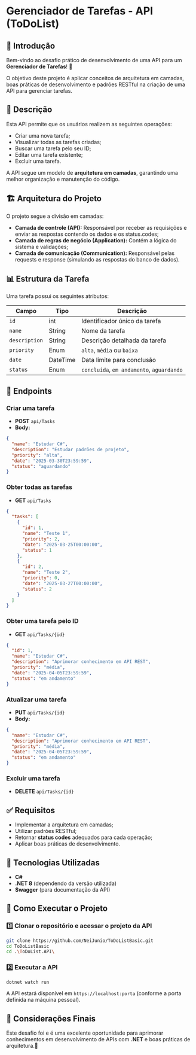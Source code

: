 # Gerenciador de Tarefas - API (ToDoList)

## 📌 Introdução

Bem-vindo ao desafio prático de desenvolvimento de uma API para um **Gerenciador de Tarefas**! 🚀

O objetivo deste projeto é aplicar conceitos de arquitetura em camadas, boas práticas de desenvolvimento e padrões RESTful na criação de uma API para gerenciar tarefas.

## 📜 Descrição

Esta API permite que os usuários realizem as seguintes operações:

- Criar uma nova tarefa;
- Visualizar todas as tarefas criadas;
- Buscar uma tarefa pelo seu ID;
- Editar uma tarefa existente;
- Excluir uma tarefa.

A API segue um modelo de **arquitetura em camadas**, garantindo uma melhor organização e manutenção do código.



## 🏗 Arquitetura do Projeto

O projeto segue a divisão em camadas:

- **Camada de controle (API):** Responsável por receber as requisições e enviar as respostas contendo os dados e os status.codes;
- **Camada de regras de negócio (Application):** Contém a lógica do sistema e validações;
- **Camada de comunicação (Communication):** Responsável pelas requests e response (simulando as respostas do banco de dados).



## 📊 Estrutura da Tarefa

Uma tarefa possui os seguintes atributos:

| Campo          | Tipo          | Descrição                          |
|---------------|--------------|----------------------------------|
| `id`         | int         | Identificador único da tarefa  |
| `name`       | String       | Nome da tarefa                  |
| `description`  | String       | Descrição detalhada da tarefa  |
| `priority` | Enum       | `alta`, `média` ou `baixa`       |
| `date` | DateTime     | Data limite para conclusão     |
| `status`     | Enum       | `concluída`, `em andamento`, `aguardando` |



## 🔗 Endpoints

### Criar uma tarefa
- **POST** `api/Tasks`
- **Body:**
```json
{
  "name": "Estudar C#",
  "description": "Estudar padrões de projeto",
  "priority": "alta",
  "date": "2025-03-30T23:59:59",
  "status": "aguardando"
}
```

### Obter todas as tarefas
- **GET** `api/Tasks`
```json
{
  "tasks": [
    {
      "id": 1,
      "name": "Teste 1",
      "priority": 2,
      "date": "2025-03-25T00:00:00",
      "status": 1
    },
    {
      "id": 2,
      "name": "Teste 2",
      "priority": 0,
      "date": "2025-03-27T00:00:00",
      "status": 2
    }
  ]
}
```

### Obter uma tarefa pelo ID
- **GET** `api/Tasks/{id}`
```json
{
  "id": 1,
  "name": "Estudar C#",
  "description": "Aprimorar conhecimento em API REST",
  "priority": "média",
  "date": "2025-04-05T23:59:59",
  "status": "em andamento"
}
```

### Atualizar uma tarefa
- **PUT** `api/Tasks/{id}`
- **Body:**
```json
{
  "name": "Estudar C#",
  "description": "Aprimorar conhecimento em API REST",
  "priority": "média",
  "date": "2025-04-05T23:59:59",
  "status": "em andamento"
}
```

### Excluir uma tarefa
- **DELETE** `api/Tasks/{id}`



## ✅ Requisitos

- Implementar a arquitetura em camadas;
- Utilizar padrões RESTful;
- Retornar **status codes** adequados para cada operação;
- Aplicar boas práticas de desenvolvimento.



## 🔧 Tecnologias Utilizadas

- **C#**
- **.NET 8** (dependendo da versão utilizada)
- **Swagger** (para documentação da API)



## 🚀 Como Executar o Projeto

### 1️⃣ Clonar o repositório e acessar o projeto da API
```sh
git clone https://github.com/NeiJunio/ToDoListBasic.git
cd ToDoListBasic
cd .\ToDoList.API\
```

### 2️⃣ Executar a API
```sh
dotnet watch run
```

A API estará disponível em `https://localhost:porta` (conforme a porta definida na máquina pessoal).



## 📌 Considerações Finais

Este desafio foi e é uma excelente oportunidade para aprimorar conhecimentos em desenvolvimento de APIs com **.NET** e boas práticas de arquitetura.🚀


